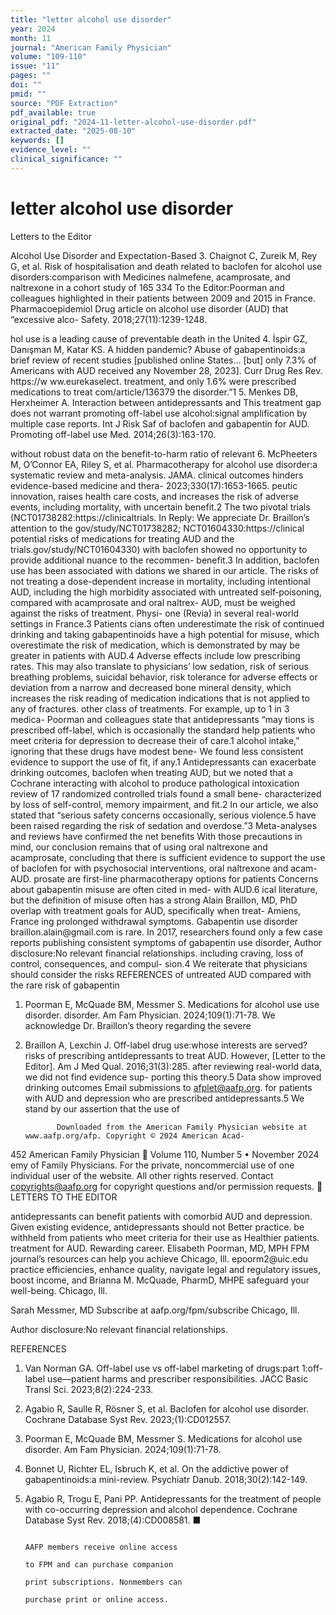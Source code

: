 ```yaml
---
title: "letter alcohol use disorder"
year: 2024
month: 11
journal: "American Family Physician"
volume: "109-110"
issue: "11"
pages: ""
doi: ""
pmid: ""
source: "PDF Extraction"
pdf_available: true
original_pdf: "2024-11-letter-alcohol-use-disorder.pdf"
extracted_date: "2025-08-10"
keywords: []
evidence_level: ""
clinical_significance: ""
---
```


# letter alcohol use disorder

Letters to the Editor

Alcohol Use Disorder and Expectation-Based                                  3. Chaignot C, Zureik M, Rey G, et al. Risk of hospitalisation and death
                                                                               related to baclofen for alcohol use disorders:​comparison with
Medicines                                                                      nalmefene, acamprosate, and naltrexone in a cohort study of 165 334
To the Editor:​Poorman and colleagues highlighted in their                     patients between 2009 and 2015 in France. Pharmacoepidemiol Drug
article on alcohol use disorder (AUD) that “excessive alco-                    Safety. 2018;​27(11):​1239-1248.

hol use is a leading cause of preventable death in the United               4. İspir GZ, Danışman M, Katar KS. A hidden pandemic? Abuse of
                                                                               gabapentinoids:​a brief review of recent studies [published online
States… [but] only 7.3% of Americans with AUD received any                     November 28, 2023]. Curr Drug Res Rev. https://​w ww.eurekaselect.
treatment, and only 1.6% were prescribed medications to treat                  com/​article/136379
the disorder.”1                                                             5. Menkes DB, Herxheimer A. Interaction between antidepressants and
   This treatment gap does not warrant promoting off-label use                 alcohol:​signal amplification by multiple case reports. Int J Risk Saf
of baclofen and gabapentin for AUD. Promoting off-label use                    Med. 2014;​26(3):​163-170.

without robust data on the benefit-to-harm ratio of relevant                6. McPheeters M, O’Connor EA, Riley S, et al. Pharmacotherapy for
                                                                               alcohol use disorder:​a systematic review and meta-analysis. JAMA.
clinical outcomes hinders evidence-based medicine and thera-
                                                                               2023;​330(17):​1653-1665.
peutic innovation, raises health care costs, and increases the risk
of adverse events, including mortality, with uncertain benefit.2
The two pivotal trials (NCT01738282:​https://​clinical​trials.              In Reply:​ We appreciate Dr. Braillon’s attention to the
gov/study/NCT01738282;​ NCT01604330:​ https://​clinical​                    potential risks of medications for treating AUD and the
trials.gov/study/NCT01604330) with baclofen showed no                       opportunity to provide additional nuance to the recommen-
benefit.3 In addition, baclofen use has been associated with                dations we shared in our article. The risks of not treating
a dose-dependent increase in mortality, including intentional               AUD, including the high morbidity associated with untreated
self‐poisoning, compared with acamprosate and oral naltrex-                 AUD, must be weighed against the risks of treatment. Physi-
one (Revia) in several real-world settings in France.3 Patients             cians often underestimate the risk of continued drinking and
taking gabapentinoids have a high potential for misuse, which               overestimate the risk of medication, which is demonstrated by
may be greater in patients with AUD.4 Adverse effects include               low prescribing rates. This may also translate to physicians’ low
sedation, risk of serious breathing problems, suicidal behavior,            risk tolerance for adverse effects or deviation from a narrow
and decreased bone mineral density, which increases the risk                reading of medication indications that is not applied to any
of fractures.                                                               other class of treatments. For example, up to 1 in 3 medica-
   Poorman and colleagues state that antidepressants “may                   tions is prescribed off-label, which is occasionally the standard
help patients who meet criteria for depression to decrease their            of care.1
alcohol intake,” ignoring that these drugs have modest bene-                   We found less consistent evidence to support the use of
fit, if any.1 Antidepressants can exacerbate drinking outcomes,             baclofen when treating AUD, but we noted that a Cochrane
interacting with alcohol to produce pathological intoxication               review of 17 randomized controlled trials found a small bene-
characterized by loss of self-control, memory impairment, and               fit.2 In our article, we also stated that “serious safety concerns
occasionally, serious violence.5                                            have been raised regarding the risk of sedation and overdose.”3
   Meta-analyses and reviews have confirmed the net benefits                With those precautions in mind, our conclusion remains that
of using oral naltrexone and acamprosate, concluding that                   there is sufficient evidence to support the use of baclofen for
with psychosocial interventions, oral naltrexone and acam-                  AUD.
prosate are first-line pharmacotherapy options for patients                    Concerns about gabapentin misuse are often cited in med-
with AUD.6                                                                  ical literature, but the definition of misuse often has a strong
Alain Braillon, MD, PhD
                                                                            overlap with treatment goals for AUD, specifically when treat-
Amiens, France
                                                                            ing prolonged withdrawal symptoms. Gabapentin use disorder
braillon.alain@​gmail.com
                                                                            is rare. In 2017, researchers found only a few case reports
                                                                            publishing consistent symptoms of gabapentin use disorder,
Author disclosure:​No relevant financial relationships.                     including craving, loss of control, consequences, and compul-
                                                                            sion.4 We reiterate that physicians should consider the risks
REFERENCES                                                                  of untreated AUD compared with the rare risk of gabapentin
1. Poorman E, McQuade BM, Messmer S. Medications for alcohol use            use disorder.
   disorder. Am Fam Physician. 2024;​109(1):​71-78.                            We acknowledge Dr. Braillon’s theory regarding the severe
2. Braillon A, Lexchin J. Off-label drug use:​whose interests are served?   risks of prescribing antidepressants to treat AUD. However,
   [Letter to the Editor]. Am J Med Qual. 2016;​31(3):​285.                 after reviewing real-world data, we did not find evidence sup-
                                                                            porting this theory.5 Data show improved drinking outcomes
  Email submissions to afplet@aafp.org.                                     for patients with AUD and depression who are prescribed
                                                                            antidepressants.5 We stand by our assertion that the use of

              Downloaded from the American Family Physician website at www.aafp.org/afp. Copyright © 2024 American Acad-
452 American Family Physician	                                                                          Volume 110, Number 5 • November 2024
               emy of Family Physicians. For the private, noncommercial use of one individual user of the website. All other rights
                             reserved. Contact copyrights@aafp.org for copyright questions and/or permission requests.
                                            LETTERS TO THE EDITOR


antidepressants can benefit patients with comorbid AUD and
depression. Given existing evidence, antidepressants should not                                            Better practice.
be withheld from patients who meet criteria for their use as                                               Healthier patients.
treatment for AUD.                                                                                         Rewarding career.
Elisabeth Poorman, MD, MPH
                                                                             FPM journal’s resources can help you achieve
Chicago, Ill.
epoorm2@​uic.edu
                                                                             practice efficiencies, enhance quality, navigate
                                                                             legal and regulatory issues, boost income, and
Brianna M. McQuade, PharmD, MHPE
                                                                             safeguard your well-being.
Chicago, Ill.

Sarah Messmer, MD                                                            Subscribe at aafp.org/fpm/subscribe
Chicago, Ill.

Author disclosure:​No relevant financial relationships.


REFERENCES
 1. Van Norman GA. Off-label use vs off-label marketing of drugs:​part
    1:​off-label use—patient harms and prescriber responsibilities. JACC
    Basic Transl Sci. 2023;​8(2):​224-233.
2. Agabio R, Saulle R, Rösner S, et al. Baclofen for alcohol use disorder.
   Cochrane Database Syst Rev. 2023;​(1):​CD012557.
3. Poorman E, McQuade BM, Messmer S. Medications for alcohol use
   disorder. Am Fam Physician. 2024;​109(1):​71-78.
4. Bonnet U, Richter EL, Isbruch K, et al. On the addictive power of
   gabapentinoids:​a mini-review. Psychiatr Danub. 2018;​30(2):​142-149.
5. Agabio R, Trogu E, Pani PP. Antidepressants for the treatment of
   people with co-occurring depression and alcohol dependence.
   Cochrane Database Syst Rev. 2018;​(4):​CD008581. ■




                                                                                             AAFP members receive online access
                                                                                             to FPM and can purchase companion
                                                                                             print subscriptions. Nonmembers can
                                                                                                purchase print or online access.
